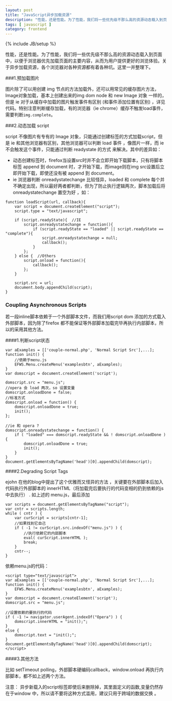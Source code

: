 ```yaml
---
layout: post
title: "JavaScript异步加载资源"
description: "性能，还是性能。为了性能，我们将一些优先级不那么高的资源动态载入到页面中，以便于浏览器优先加载页面的主要内容，从而为用户提供更好的浏览体验。关于异步加载资源，各个浏览器对各种资源都有着各种坑。这里一并整理下。"
tags: [ javascript ]
category: frontend
---
```

{% include JB/setup %}

性能，还是性能。为了性能，我们将一些优先级不那么高的资源动态载入到页面中，以便于浏览器优先加载页面的主要内容，从而为用户提供更好的浏览体验。关于异步加载资源，各个浏览器对各种资源都有着各种坑。这里一并整理下。

###1.预加载图片
 
图片除了可以用创建 img 节点的方法加载外，还可以用常见的缓存图片方法，Image对象加载，基本上创建出来的img dom node 和 new Image 对象 一样的，但是 ie 对于从缓存中加载的图片触发事件有区别 (和事件添加位置有区别) ，详见代码。特别注意判断缓存加载，有的浏览器（ie chrome）缓存不触发load事件，需要判断`img.complete`。
 
###2.动态加载 script
 
script 不像图片有专有的 Image 对象，只能通过创建标签的方式加载script，但是 ie 和其他浏览器有区别，其他浏览器可以判断 load 事件 ，像图片一样，而 ie 不会触发这个事件，只能通过判断 readystate 的方式 来解决。其中的差异如：
 
- 动态创建标签时，firefox当设置src时并不会立即开始下载脚本，只有将脚本标签 append 到 document 时，才开始下载，而image则在img src设置后立即开始下载，即使还没有被 append 到 document。
- ie 浏览器判断 onreadystatechange 比较怪异，loaded 和 complete 每个并不确定出现，所以最好两者都判断，但为了防止执行逻辑两次，脚本加载后将 onreadystatechange 置空为好 ，如：

```
function loadScript(url, callback){  
    var script = document.createElement("script");
    script.type = "text/javascript";  
    
    if (script.readyState){  //IE  
        script.onreadystatechange = function(){  
            if (script.readyState == "loaded" || script.readyState == "complete"){  
                script.onreadystatechange = null;  
                callback();  
            }  
        };  
    } else {  //Others  
        script.onload = function(){  
            callback();  
        };  
    }  
    
    script.src = url;  
    document.body.appendChild(script);  
}  
```

### Coupling Asynchronous Scripts

若一段inline脚本依赖于一个外部脚本文件，而我们用script dom 添加的方式载入外部脚本，因为除了firefox 都不能保证等外部脚本加载完毕再执行内部脚本，所以的采用其他方法。

####1.判断script状态

```
var aExamples = [['couple-normal.php', 'Normal Script Src'],...];  
function init() {  
    //依赖于menu.js  
    EFWS.Menu.createMenu('examplesbtn', aExamples);  
}  
var domscript = document.createElement('script');  
  
domscript.src = "menu.js";  
//opera 会 load 两次，so 设置变量  
domscript.onloadDone = false;  
//标准方式  
domscript.onload = function() {  
    domscript.onloadDone = true;  
    init();  
};  
  
//ie 和 opera ?  
domscript.onreadystatechange = function() {  
    if ( "loaded" === domscript.readyState && ! domscript.onloadDone ) {  
        domscript.onloadDone = true;  
        init();  
    }  
}  
document.getElementsByTagName('head')[0].appendChild(domscript);  
```

####2.Degrading Script Tags

ejohn 在他的blog中提出了这个优雅而又怪异的方法 ，关键要在外部脚本后加入代码执行外部脚本的 innerHTML（将加载完后要执行的代码变相的扔到依赖的js中去执行） . 如上述的 menu.js，最后添加

```
var scripts = document.getElementsByTagName("script");  
var cntr = scripts.length;  
while ( cntr ) {  
    var curScript = scripts[cntr-1];  
    //如果找到它自己  
    if ( -1 != curScript.src.indexOf("menu.js") ) {  
        //执行依赖它的内部脚本  
        eval( curScript.innerHTML );  
        break;  
    }  
    cntr--;  
}  
```

依赖menu.js的代码：

```
<script type="text/javascript">  
var aExamples = [['couple-normal.php', 'Normal Script Src'],...];  
function init() {  
    EFWS.Menu.createMenu('examplesbtn', aExamples);  
}  
var domscript = document.createElement('script');  
domscript.src = "menu.js";  
  
//设置依赖的要执行的代码  
if ( -1 != navigator.userAgent.indexOf("Opera") ) {  
    domscript.innerHTML = "init();";  
}  
else {  
    domscript.text = "init();";  
}  
document.getElementsByTagName('head')[0].appendChild(domscript);  
</script>  
```
####3.其他方法

比如 setTimeout polling，外部脚本硬编码callback，window.onload 再执行内部脚本，都不如上述两个方法。
 
注意： 异步新载入的script标签即使后来删除掉，其里面定义的函数,变量仍然存在于window 中，所以请不要将这种方式滥用，建议只用于跨域的数据交换 。
